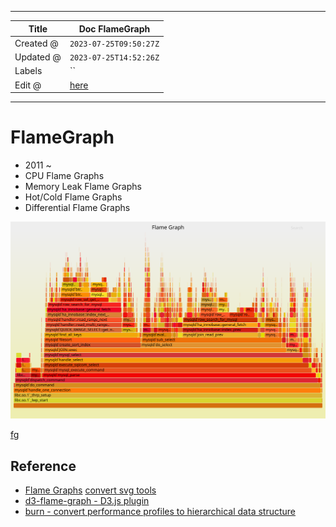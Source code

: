 -----

| Title     | Doc FlameGraph                                       |
| --------- | ---------------------------------------------------- |
| Created @ | `2023-07-25T09:50:27Z`                               |
| Updated @ | `2023-07-25T14:52:26Z`                               |
| Labels    | \`\`                                                 |
| Edit @    | [here](https://github.com/junxnone/xwiki/issues/285) |

-----

# FlameGraph

  - 2011 \~
  - CPU Flame Graphs
  - Memory Leak Flame Graphs
  - Hot/Cold Flame Graphs
  - Differential Flame Graphs

![cpu-mysql-updated](media/f07132bcf37b86797dc85d09168d1ebc7e5a1ea9.svg)

[fg](https://github.com/junxnone/xwiki/assets/2216970/2fbd7e38-b4c5-4bb1-94b1-6da42b1dfe6a ":include :type=iframe width=100% height=200px")

## Reference

  - [Flame Graphs](https://www.brendangregg.com/flamegraphs.html)
    [convert svg tools](https://github.com/brendangregg/FlameGraph)
  - [d3-flame-graph - D3.js
    plugin](https://github.com/spiermar/d3-flame-graph)
  - [burn - convert performance profiles to hierarchical data
    structure](https://github.com/spiermar/burn)
